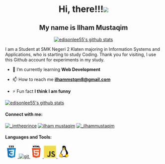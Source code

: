 <h1 align="center">Hi, there!!!<a><img src="https://media.giphy.com/media/hvRJCLFzcasrR4ia7z/giphy.gif" width="5%"></a></h1>
<h2 align="center">My name is Ilham Mustaqim</h2>

<p align="center">
  <a href="https://github.com/ilhamust"><img src="https://github-readme-stats.vercel.app/api?username=ilhamust&show_icons=true&hide_border=true&theme=transparent" alt="edisonlee55's github stats"></a>
</p>


<p>I am a Student at SMK Negeri 2 Klaten majoring in Information Systems and Applications, who is starting to study Coding.
Thank you for visiting, I use this Github account for experiments in my study.</p>

- 🌱 I’m currently learning **Web Development**

- 📫 How to reach me **ilhammstqm8@gmail.com**

- ⚡ Fun fact **I think I am funny**


<a href="https://github.com/ilhamust"><img src="https://github-readme-stats.vercel.app/api/top-langs/?username=ilhamust&layout=compact&show_icons=true&hide_border=true&theme=transparent" alt="edisonlee55's github stats"></a>

<h4 align="left">Connect with me:</h4>
<p align="left">
<a href="https://twitter.com/_imtheprince" target="blank"><img align="center" src="https://raw.githubusercontent.com/rahuldkjain/github-profile-readme-generator/master/src/images/icons/Social/twitter.svg" alt="_imtheprince" height="30" width="40" /></a>
<a href="https://linkedin.com/in/ilham mustaqim" target="blank"><img align="center" src="https://raw.githubusercontent.com/rahuldkjain/github-profile-readme-generator/master/src/images/icons/Social/linked-in-alt.svg" alt="ilham mustaqim" height="30" width="40" /></a>
<a href="https://instagram.com/_ilhammustaqim" target="blank"><img align="center" src="https://raw.githubusercontent.com/rahuldkjain/github-profile-readme-generator/master/src/images/icons/Social/instagram.svg" alt="_ilhammustaqim" height="30" width="40" /></a>
</p>

<h4 align="left">Languages and Tools:</h4>
<p align="left"> <a href="https://www.w3schools.com/css/" target="_blank" rel="noreferrer"> <img src="https://raw.githubusercontent.com/devicons/devicon/master/icons/css3/css3-original-wordmark.svg" alt="css3" width="40" height="40"/> </a> <a href="https://git-scm.com/" target="_blank" rel="noreferrer"> <img src="https://www.vectorlogo.zone/logos/git-scm/git-scm-icon.svg" alt="git" width="40" height="40"/> </a> <a href="https://www.w3.org/html/" target="_blank" rel="noreferrer"> <img src="https://raw.githubusercontent.com/devicons/devicon/master/icons/html5/html5-original-wordmark.svg" alt="html5" width="40" height="40"/> </a> <a href="https://developer.mozilla.org/en-US/docs/Web/JavaScript" target="_blank" rel="noreferrer"> <img src="https://raw.githubusercontent.com/devicons/devicon/master/icons/javascript/javascript-original.svg" alt="javascript" width="40" height="40"/> </a> <a href="https://www.linux.org/" target="_blank" rel="noreferrer"> <img src="https://raw.githubusercontent.com/devicons/devicon/master/icons/linux/linux-original.svg" alt="linux" width="40" height="40"/> </a> </p>


<!---
ilhamust/ilhamust is a ✨ special ✨ repository because its `README.md` (this file) appears on your GitHub profile.
You can click the Preview link to take a look at your changes.
--->
